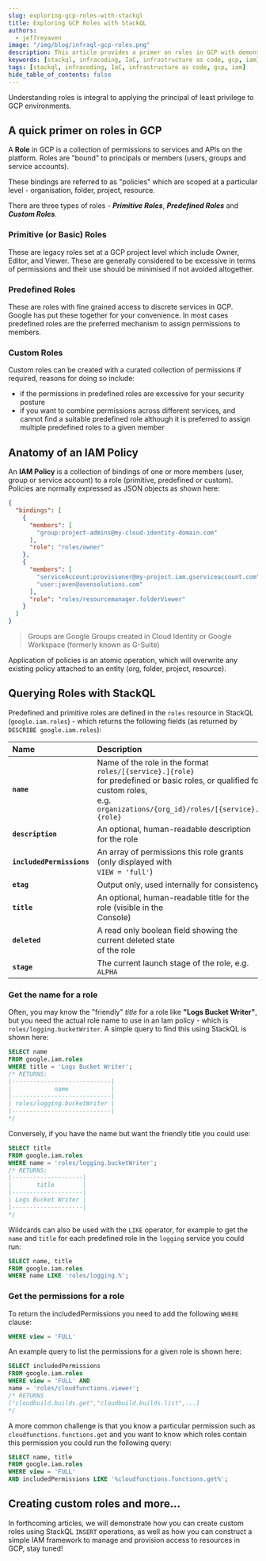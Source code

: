 ```yaml
---
slug: exploring-gcp-roles-with-stackql
title: Exploring GCP Roles with StackQL
authors:	
  - jeffreyaven
image: "/img/blog/infraql-gcp-roles.png"
description: This article provides a primer on roles in GCP with demonstrations of creating and querying roles using StackQL.
keywords: [stackql, infracoding, IaC, infrastructure as code, gcp, iam]
tags: [stackql, infracoding, IaC, infrastructure as code, gcp, iam]
hide_table_of_contents: false
---
```


<head>
<meta name="author" content="Jeffrey Aven" />
</head>

Understanding roles is integral to applying the principal of least privilege to GCP environments.

## A quick primer on roles in GCP 
A __Role__ in GCP is a collection of permissions to services and APIs on the platform.  Roles are "bound" to principals or members (users, groups and service accounts).  

These bindings are referred to as "policies" which are scoped at a particular level - organisation, folder, project, resource.  

There are three types of roles - __*Primitive Roles*__, __*Predefined Roles*__ and __*Custom Roles*__.  

### Primitive (or Basic) Roles
These are legacy roles set at a GCP project level which include Owner, Editor, and Viewer.  These are generally considered to be excessive in terms of permissions and their use should be minimised if not avoided altogether.

### Predefined Roles
These are roles with fine grained access to discrete services in GCP.  Google has put these together for your convenience.  In most cases predefined roles are the preferred mechanism to assign permissions to members.

### Custom Roles
Custom roles can be created with a curated collection of permissions if required, reasons for doing so include:
- if the permissions in predefined roles are excessive for your security posture
- if you want to combine permissions across different services, and cannot find a suitable predefined role although it is preferred to assign multiple predefined roles to a given member

## Anatomy of an IAM Policy
An __IAM Policy__ is a collection of bindings of one or more members (user, group or service account) to a role (primitive, predefined or custom).  Policies are normally expressed as JSON objects as shown here:

```json
{
  "bindings": [
    {
      "members": [
        "group:project-admins@my-cloud-identity-domain.com"
      ],
      "role": "roles/owner"
    },
    {
      "members": [
        "serviceAccount:provisioner@my-project.iam.gserviceaccount.com",
		"user:javen@avensolutions.com"
      ],
      "role": "roles/resourcemanager.folderViewer"
    }
  ]
}
```
> Groups are Google Groups created in Cloud Identity or Google Workspace (formerly known as G-Suite)

Application of policies is an atomic operation, which will overwrite any existing policy attached to an entity (org, folder, project, resource).

## Querying Roles with StackQL
Predefined and primitive roles are defined in the `roles` resource in StackQL (`google.iam.roles`) - which returns the following fields (as returned by `DESCRIBE google.iam.roles`):

| Name | Description |
| :---  | :--- |
| __`name`__ | Name of the role in the format `roles/[{service}.]{role}`<br />for predefined or basic roles, or qualified for custom roles,<br />e.g. `organizations/{org_id}/roles/[{service}.]{role}` |
| __`description`__ | An optional, human-readable description for the role |
| __`includedPermissions`__ |  An array of permissions this role grants (only displayed with<br />`VIEW = 'full'`) |
| __`etag`__ | Output only, used internally for consistency |
| __`title`__ | An optional, human-readable title for the role (visible in the<br />Console) |
| __`deleted`__ | A read only boolean field showing the current deleted state<br />of the role |
| __`stage`__ | The current launch stage of the role, e.g. `ALPHA` |  

### Get the name for a role

Often, you may know the "friendly" *title* for a role like __"Logs Bucket Writer"__, but you need the actual role name to use in an Iam policy - which is `roles/logging.bucketWriter`.  A simple query to find this using StackQL is shown here:  

```sql
SELECT name
FROM google.iam.roles
WHERE title = 'Logs Bucket Writer';
/* RETURNS:
|----------------------------|
|            name            |
|----------------------------|
| roles/logging.bucketWriter |
|----------------------------|
*/
```

Conversely, if you have the name but want the friendly title you could use:  

```sql
SELECT title
FROM google.iam.roles
WHERE name = 'roles/logging.bucketWriter';
/* RETURNS:
|--------------------|
|       title        |
|--------------------|
| Logs Bucket Writer |
|--------------------|
*/
```

Wildcards can also be used with the `LIKE` operator, for example to get the `name` and `title` for each predefined role in the `logging` service you could run:

```sql
SELECT name, title
FROM google.iam.roles
WHERE name LIKE 'roles/logging.%';
```

### Get the permissions for a role
To return the includedPermissions you need to add the following `WHERE` clause:

```sql
WHERE view = 'FULL'
```

An example query to list the permissions for a given role is shown here:  

```sql
SELECT includedPermissions
FROM google.iam.roles
WHERE view = 'FULL' AND
name = 'roles/cloudfunctions.viewer';
/* RETURNS
["cloudbuild.builds.get","cloudbuild.builds.list",...]
*/
```

A more common challenge is that you know a particular permission such as `cloudfunctions.functions.get` and you want to know which roles contain this permission you could run the following query:  

```sql
SELECT name, title
FROM google.iam.roles
WHERE view = 'FULL'
AND includedPermissions LIKE '%cloudfunctions.functions.get%';
```

## Creating custom roles and more...
In forthcoming articles, we will demonstrate how you can create custom roles using StackQL `INSERT` operations, as well as how you can construct a simple IAM framework to manage and provision access to resources in GCP, stay tuned!
